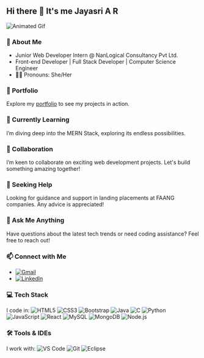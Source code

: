 ## Hi there 👋 It's me Jayasri A R

![Animated Gif](https://media.giphy.com/media/v1.Y2lkPTc5MGI3NjExNHF5dmh6YmFzMm40MXIzb3Awc296dTBkZnZtMGQ2ODdteTVpYnlsaCZlcD12MV9pbnRlcm5hbF9naWZfYnlfaWQmY3Q9Zw/L1R1tvI9svkIWwpVYr/giphy.gif)

### 🚀 About Me
- Junior Web Developer Intern @ NanLogical Consultancy Pvt Ltd.
- Front-end Developer | Full Stack Developer | Computer Science Engineer
- 👩‍💻 Pronouns: She/Her

### 🔭 Portfolio
Explore my [portfolio](file:///D:/Dream/Bootstrap/Portfolio-main/index.html) to see my projects in action.

### 🌱 Currently Learning
I’m diving deep into the MERN Stack, exploring its endless possibilities.

### 👯 Collaboration
I’m keen to collaborate on exciting web development projects. Let's build something amazing together!

### 🤔 Seeking Help
Looking for guidance and support in landing placements at FAANG companies. Any advice is appreciated!

### 💬 Ask Me Anything
Have questions about the latest tech trends or need coding assistance? Feel free to reach out!

### 📫 Connect with Me
- [![Gmail](https://img.shields.io/badge/Gmail-D14836?style=for-the-badge&logo=gmail&logoColor=white)](mailto:jayasrirangaramanujam@gmail.com)
- [![LinkedIn](https://img.shields.io/badge/LinkedIn-0077B5?style=for-the-badge&logo=linkedin&logoColor=white)](https://www.linkedin.com/in/jayasri_ar/)

### 💻 Tech Stack
I code in:
![HTML5](https://img.icons8.com/color/48/000000/html-5.png)
![CSS3](https://img.icons8.com/color/48/000000/css3.png)
![Bootstrap](https://img.icons8.com/color/48/000000/bootstrap.png)
![Java](https://img.icons8.com/color/48/000000/java-coffee-cup-logo.png)
![C](https://img.icons8.com/color/48/000000/c-programming.png)
![Python](https://img.icons8.com/color/48/000000/python.png)
![JavaScript](https://img.icons8.com/color/48/000000/javascript.png)
![React](https://img.icons8.com/color/48/000000/react-native.png)
![MySQL](https://img.icons8.com/color/48/000000/mysql-logo.png)
![MongoDB](https://img.icons8.com/color/48/000000/mongodb.png)
![Node.js](https://img.icons8.com/color/48/000000/nodejs.png)

### 🛠️ Tools & IDEs
I work with:
![VS Code](https://img.icons8.com/color/48/000000/visual-studio-code-2019.png)
![Git](https://img.icons8.com/color/50/000000/git.png)
![Eclipse](https://img.icons8.com/officel/480/null/java-eclipse.png)
